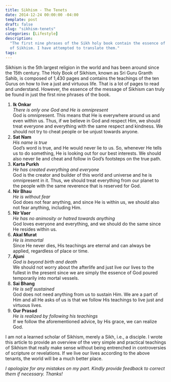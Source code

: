 ```yaml
---
title: Sikhism - The Tenets
date: 2014-12-24 00:00:00 -04:00
template: post
draft: false
slug: "sikhism-tenets"
categories: [Lifestyle] 
description:
  "The first nine phrases of the Sikh holy book contain the essence of the message
  of Sikhism. I have attempted to translate them."
tags:
---
```


Sikhism is the 5th largest religion in the world and has been around since the 15th century. The Holy Book of Sikhism, known as Sri Guru Granth Sahib, is composed of 1,430 pages and contains the teachings of the ten Gurus on how to live a just and virtuous life. That is a lot of pages to read and understand. However, the essence of the message of Sikhism can truly be found in just the first nine phrases of the book.

1. **Ik Onkar**  
   _There is only one God and He is omnipresent_  
   God is omnipresent. This means that He is everywhere around us and even within us. Thus, if we believe in God and respect Him, we should treat everyone and everything with the same respect and kindness. We should not try to cheat people or be unjust towards anyone.
2. **Sat Nam**  
   _His name is true_  
   God’s word is true, and He would never lie to us. So, whenever He tells us to do something, He is looking out for our best interests. We should also never lie and cheat and follow in God’s footsteps on the true path.
3. **Karta Purkh**  
   _He has created everything and everyone_  
   God is the creator and builder of this world and universe and he is omnipresent in it. Thus, we should treat everything from our planet to the people with the same reverence that is reserved for God.
4. **Nir Bhau**  
   _He is without fear_  
   God does not fear anything, and since He is within us, we should also not fear anything, including Him.
5. **Nir Vaer**  
   _He has no animosity or hatred towards anything_  
   God loves everyone and everything, and we should do the same since He resides within us.
6. **Akal Murat**  
   _He is immortal_  
   Since He never dies, His teachings are eternal and can always be applied, regardless of place or time.
7. **Ajuni**  
   _God is beyond birth and death_  
   We should not worry about the afterlife and just live our lives to the fullest in the present since we are simply the essence of God poured temporarily into mortal vessels.
8. **Sai Bhang**  
   _He is self sustained_  
   God does not need anything from us to sustain Him. We are a part of Him and all He asks of us is that we follow His teachings to live just and virtuous lives.
9. **Gur Prasad**  
   _He is realized by following his teachings_  
   If we follow the aforementioned advice, by His grace, we can realize God.

I am not a learned scholar of Sikhism, merely a Sikh, i.e., a disciple. I wrote this article to provide an overview of the very simple and practical teachings of Sikhism that really make sense without being entrenched in controversies of scripture or revelations. If we live our lives according to the above tenants, the world will be a much better place.

_I apologize for any mistakes on my part. Kindly provide feedback to correct them if necessary. Thanks!_
